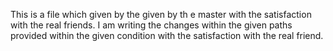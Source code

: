 This is a file which given by the given by th e master with the satisfaction with the real friends.
I am writing the changes within the given paths provided within the given condition with the satisfaction with the real friend.
